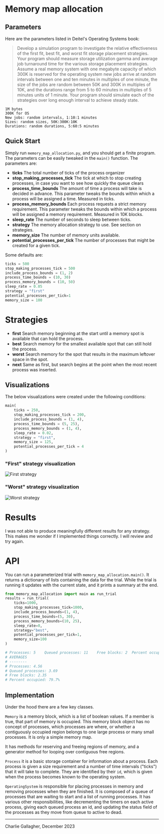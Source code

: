 # Memory map allocation
## Parameters
Here are the parameters listed in Deitel's Operating Systems book:

> Develop a simulation program to investigate the relative effectiveness of the first fit, best fit, and worst fit storage placement strategies. Your program should measure storage utilization gamma and average job turnaround time for the various storage placement strategies. Assume a real memory system with one megabyte capacity of which 300K is reserved for the operating system new jobs arrive at random intervals between one and ten minutes in multiples of one minute, the size of the jobs are random between 50K and 300K in multiples of 10K, and the durations range from 5 to 60 minutes in multiples of 5 minutes units of 1 minute. Your program should simulate each of the strategies over long enough interval to achieve steady state.

```
1M bytes
300K for OS
New jobs: random intervals, 1:10:1 minutes
Sizes: random sizes, 50K:300K:10K
Durations: random durations, 5:60:5 minutes
```


## Quick Start

Simply run `memory_map_allocation.py`, and you should get a finite program. The parameters can be easily tweaked in the ``main()`` function. The parameters are:

- **ticks** The total number of ticks of the process organizer
- **stop_making_processes_tick** The tick at which to stop creating processes, in case you want to see how quickly the queue clears
- **process_time_bounds** The amount of time a process will take is decided in advance. This parameter tweaks the bounds within which a process will be assigned a time. Measured in ticks.
- **process_memory_bounds** Each process requests a strict memory requirement. This parameter tweaks the bounds within which a process will be assigned a memory requirement. Measured in 10K blocks.
- **sleep_rate** The number of seconds to sleep between ticks.
- **strategy** The memory allocation strategy to use. See section on strategies.
- **memory_size** The number of memory units available.
- **potential_processes_per_tick** The number of processes that might be created for a given tick.

Some defaults are:

```py
ticks = 500
stop_making_processes_tick = 500
include_process_bounds = (1, 2)
process_time_bounds = (10, 30)
process_memory_bounds = (10, 50)
sleep_rate = 0.05
strategy = "first"
potential_processes_per_tick=1
memory_size = 100
```


# Strategies

- **first** Search memory beginning at the start until a memory spot is available that can hold the process.
- **best** Search memory for the smallest available spot that can still hold the process.
- **worst** Search memory for the spot that results in the maximum leftover space in the spot.
- **next** Same as first, but search begins at the point when the most recent process was inserted.

## Visualizations
The below visualizations were created under the following conditions:

```py
main(
    ticks = 250,
    stop_making_processes_tick = 200,
    include_process_bounds = (1, 4),
    process_time_bounds = (5, 25),
    process_memory_bounds = (1, 4),
    sleep_rate = 0.02,
    strategy = "first",
    memory_size = 125,
    potential_processes_per_tick = 4
)
``````

### "First" strategy visualization

![First strategy](https://github.com/charlie-gallagher/os-contiguous-malloc/blob/main/first-strategy.gif)

### "Worst" strategy visualization

![Worst strategy](https://github.com/charlie-gallagher/os-contiguous-malloc/blob/main/worst-strategy.gif)




# Results
I was not able to produce meaningfully different results for any strategy. This makes me wonder if I implemented things correctly. I will review and try again.

# API
You can run a parameterized trial with `memory_map_allocation.main()`. It returns a dictionary of lists containing the data for the trial. While the trial is running it updates with the current state, and it prints a summary at the end.

```py
from memory_map_allocation import main as run_trial
results = run_trial(
    ticks=1000,
    stop_making_processes_tick=1000,
    include_process_bounds=(1, 4),
    process_time_bounds=(5, 30),
    process_memory_bounds=(10, 25),
    sleep_rate=0,
    strategy="best",
    potential_processes_per_tick=1,
    memory_size=100
)

# Processes: 5    Queued processes: 11    Free blocks: 2  Percent occupied: 96.0%                                    
# AVERAGES
# --------
# Processes: 4.56
# Queued processes: 3.69
# Free blocks: 2.35
# Percent occupied: 79.7%
```


## Implementation
Under the hood there are a few key classes.

`Memory` is a memory block, which is a list of boolean values. If a member is true, that part of memory is occupied. This memory block object has no concept of processes, which processes are where, or whether a contiguously occupied region belongs to one large process or many small processes. It is only a simple memory map.

It has methods for reserving and freeing regions of memory, and a generator method for looping over contiguous free regions.

`Process` it is a basic storage container for information about a process. Each process is given a size requirement and a number of time intervals ("ticks") that it will take to complete. They are identified by their `id`, which is given when the process becomes known to the operating system.

`OperatingSystem` is responsible for placing processes in memory and removing processes when they are finished. It is composed of a queue of processes that are waiting to start and a list of running processes. It has various other responsibilities, like decrementing the timers on each active process, giving each queued process an id, and updating the status field of the processes as they move from queue to active to dead.




---

Charlie Gallagher, December 2023